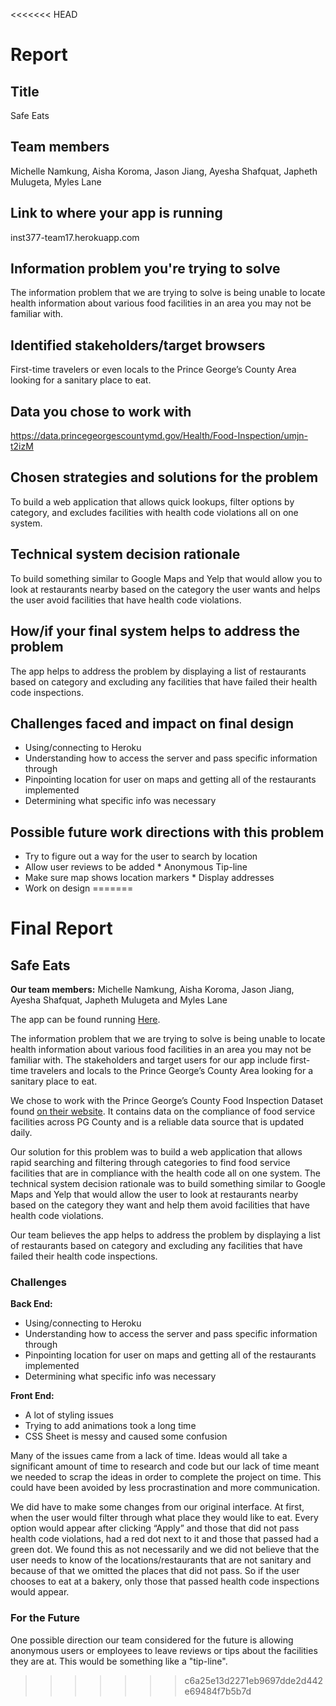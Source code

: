 <<<<<<< HEAD
# Report

## Title

Safe Eats

## Team members

Michelle Namkung, Aisha Koroma, Jason Jiang, Ayesha Shafquat, Japheth Mulugeta, Myles Lane

## Link to where your app is running

inst377-team17.herokuapp.com

## Information problem you're trying to solve

The information problem that we are trying to solve is being unable to locate health information about various food facilities in an area you may not be familiar with.

## Identified stakeholders/target browsers

First-time travelers or even locals to the Prince George’s County Area looking for a sanitary place to eat.

## Data you chose to work with

https://data.princegeorgescountymd.gov/Health/Food-Inspection/umjn-t2izM

## Chosen strategies and solutions for the problem

To build a web application that allows quick lookups, filter options by category, and excludes facilities with health code violations all on one system.

## Technical system decision rationale

To build something similar to Google Maps and Yelp that would allow you to look at restaurants nearby based on the category the user wants and helps the user avoid facilities that have health code violations.

## How/if your final system helps to address the problem

The app helps to address the problem by displaying a list of restaurants based on category and excluding any facilities that have failed their health code inspections.

## Challenges faced and impact on final design

* Using/connecting to Heroku
* Understanding how to access the server and pass specific information through
* Pinpointing location for user on maps and getting all of the restaurants implemented
* Determining what specific info was necessary

## Possible future work directions with this problem

* Try to figure out a way for the user to search by location
* Allow user reviews to be added
        * Anonymous Tip-line
* Make sure map shows location markers
        * Display addresses
* Work on design
=======
# Final Report
## Safe Eats

**Our team members:** Michelle Namkung, Aisha Koroma, Jason Jiang, Ayesha Shafquat, Japheth Mulugeta and Myles Lane

The app can be found running [Here](https://inst377-team17.herokuapp.com/index.html "Safe Eats").

The information problem that we are trying to solve is being unable to locate health information about various food facilities in an area you may not be familiar with. The stakeholders and target users for our app include first-time travelers and locals to the Prince George’s County Area looking for a sanitary place to eat.

We chose to work with the Prince George’s County Food Inspection Dataset found [on their website](https://data.princegeorgescountymd.gov/Health/Food-Inspection/umjn-t2iz). It contains data on the compliance of food service facilities across PG County and is a reliable data source that is updated daily.

Our solution for this problem was to build a web application that allows rapid searching and filtering through categories to find food service facilities that are in compliance with the health code all on one system.
The technical system decision rationale was to build something similar to Google Maps and Yelp that would allow the user to look at restaurants nearby based on the category they want and help them avoid facilities that have health code violations.

Our team believes the app helps to address the problem by displaying a list of restaurants based on category and excluding any facilities that have failed their health code inspections.

### Challenges

**Back End:**
- Using/connecting to Heroku
- Understanding how to access the server and pass specific information through
- Pinpointing location for user on maps and getting all of the restaurants implemented
- Determining what specific info was necessary

**Front End:**
- A lot of styling issues
- Trying to add animations took a long time
- CSS Sheet is messy and caused some confusion

Many of the issues came from a lack of time. Ideas would all take a significant amount of time to research and code but our lack of time meant we needed to scrap the ideas in order to complete the project on time. This could have been avoided by less procrastination and more communication.

We did have to make some changes from our original interface. At first, when the user would filter through what place they would like to eat. Every option would appear after clicking “Apply” and those that did not pass health code violations, had a red dot next to it and those that passed had a green dot. We found this as not necessarily and we did not believe that the user needs to know of the locations/restaurants that are not sanitary and because of that we omitted the places that did not pass. So if the user chooses to eat at a bakery, only those that passed health code inspections would appear. 

### For the Future

One possible direction our team considered for the future is allowing anonymous users or employees to leave reviews or tips about the facilities they are at. This would be something like a "tip-line".
>>>>>>> c6a25e13d2271eb9697dde2d442e69484f7b5b7d
